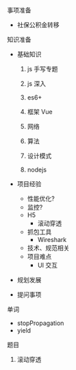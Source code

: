 事项准备

- 社保公积金转移

知识准备

- 基础知识

  1. js 手写专题

  2. js 深入

  3. es6+

  4. 框架 Vue

  5. 网络

  6. 算法
  7. 设计模式

  7. nodejs

- 项目经验
  - 性能优化?
  - 监控?
  - H5 
    - 滚动穿透
  - 抓包工具
    - Wireshark
  - 技术、规范相关
  - 项目难点
    - UI 交互
  
- 规划发展

- 提问事项



单词

- stopPropagation
- yield



题目

1. 滚动穿透